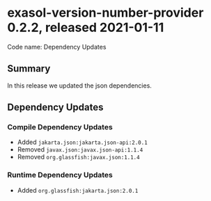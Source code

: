 # exasol-version-number-provider 0.2.2, released 2021-01-11

Code name: Dependency Updates

## Summary

In this release we updated the json dependencies.

## Dependency Updates

### Compile Dependency Updates

* Added `jakarta.json:jakarta.json-api:2.0.1`
* Removed `javax.json:javax.json-api:1.1.4`
* Removed `org.glassfish:javax.json:1.1.4`

### Runtime Dependency Updates

* Added `org.glassfish:jakarta.json:2.0.1`
